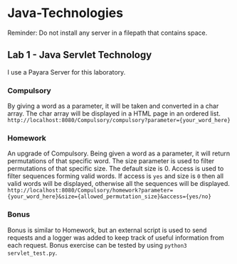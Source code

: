 # Java-Technologies
Reminder: Do not install any server in a filepath that contains space.

## Lab 1 - Java Servlet Technology
I use a Payara Server for this laboratory.
### Compulsory
By giving a word as a parameter, it will be taken and converted in a char array. The char array will be displayed in a HTML page in an ordered list.
`http://localhost:8080/Compulsory/compulsory?parameter={your_word_here}`

### Homework
An upgrade of Compulsory. Being given a word as a parameter, it will return permutations of that specific word. The size parameter is used to filter permutations of that specific size. The default size is 0. Access is used to filter sequences forming valid words. If access is `yes` and size is `0` then all valid words will be displayed, otherwise all the sequences will be displayed.
`http://localhost:8080/Compulsory/homework?parameter={your_word_here}&size={allowed_permutation_size}&access={yes/no}`

### Bonus
Bonus is similar to Homework, but an external script is used to send requests and a logger was added to keep track of useful information from each request.
Bonus exercise can be tested by using `python3 servlet_test.py`.
